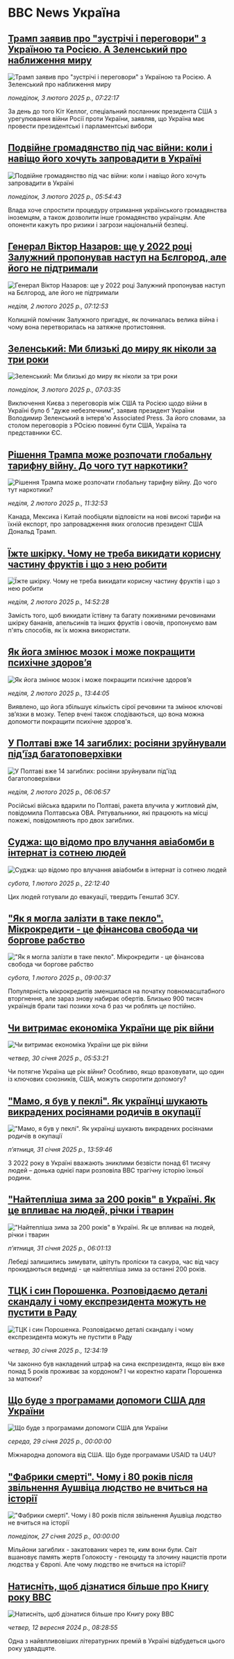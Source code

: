 # BBC News Україна## [Трамп заявив про "зустрічі і переговори" з Україною та Росією. А Зеленський про наближення миру](https://www.bbc.com/ukrainian/articles/cy4mwmwzw1do?at_campaign=githubrss)![Трамп заявив про "зустрічі і переговори" з Україною та Росією. А Зеленський про наближення миру](https://ichef.bbci.co.uk/ace/standard/240/cpsprodpb/9964/live/810a6e00-e1fb-11ef-b655-21b779f22435.jpg)_понеділок, 3 лютого 2025 р., 07:22:17_За день до того Кіт Келлог, спеціальний посланник президента США з урегулювання війни Росії проти України, заявляв, що Україна має провести президентські і парламентські вибори## [Подвійне громадянство під час війни: коли і навіщо його хочуть запровадити в Україні ](https://www.bbc.com/ukrainian/articles/ce9nv7kgxnmo?at_campaign=githubrss)![Подвійне громадянство під час війни: коли і навіщо його хочуть запровадити в Україні ](https://ichef.bbci.co.uk/ace/standard/240/cpsprodpb/feda/live/ef0f9600-dfb7-11ef-bd1b-d536627785f2.png)_понеділок, 3 лютого 2025 р., 05:54:43_Влада хоче спростити процедуру отримання українського громадянства іноземцям, а також дозволити інше громадянство українцям. Але опоненти кажуть про ризики і загрози національній безпеці.## [Генерал Віктор Назаров: ще у 2022 році Залужний пропонував наступ на Бєлгород, але його не підтримали](https://www.bbc.com/ukrainian/articles/cde9rw8rzjgo?at_campaign=githubrss)![Генерал Віктор Назаров: ще у 2022 році Залужний пропонував наступ на Бєлгород, але його не підтримали](https://ichef.bbci.co.uk/ace/standard/240/cpsprodpb/a811/live/b8756800-dd7c-11ef-a37f-eba91255dc3d.jpg)_неділя, 2 лютого 2025 р., 07:12:53_Колишній помічник Залужного пригадує, як починалась велика війна і чому вона перетворилась на затяжне протистояння.## [Зеленський: Ми близькі до миру як ніколи за три роки](https://www.bbc.com/ukrainian/articles/cjw418e2xjwo?at_campaign=githubrss)![Зеленський: Ми близькі до миру як ніколи за три роки](https://ichef.bbci.co.uk/ace/standard/240/cpsprodpb/26c5/live/cabaeca0-e200-11ef-a319-fb4e7360c4ec.jpg)_понеділок, 3 лютого 2025 р., 07:03:35_Виключення Києва з переговорів між США та Росією щодо війни в Україні було б "дуже небезпечним", заявив президент України Володимир Зеленський в інтерв'ю Associated Press. За його словами, за столом переговорів з РОсією повинні бути США, Україна та представники ЄС.## [Рішення Трампа може розпочати глобальну тарифну війну. До чого тут наркотики?](https://www.bbc.com/ukrainian/articles/cg7zy49nznlo?at_campaign=githubrss)![Рішення Трампа може розпочати глобальну тарифну війну. До чого тут наркотики?](https://ichef.bbci.co.uk/ace/standard/240/cpsprodpb/9fa2/live/e0e1a2b0-e158-11ef-bd1b-d536627785f2.jpg)_неділя, 2 лютого 2025 р., 11:32:53_Канада, Мексика і Китай пообіцяли відповісти на нові високі тарифи на їхній експорт, про запровадження яких оголосив президент США Дональд Трамп.## [Їжте шкірку. Чому не треба викидати корисну частину фруктів і що з нею робити](https://www.bbc.com/ukrainian/articles/crr0jdr1wp8o?at_campaign=githubrss)![Їжте шкірку. Чому не треба викидати корисну частину фруктів і що з нею робити](https://ichef.bbci.co.uk/ace/standard/240/cpsprodpb/30b2/live/986cefe0-dca7-11ef-bc01-8f2c83dad217.jpg)_неділя, 2 лютого 2025 р., 14:52:28_Замість того, щоб викидати їстівну та багату поживними речовинами шкірку бананів, апельсинів та інших фруктів і овочів, пропонуємо вам п'ять способів, як їх можна використати.## [Як йога змінює мозок і може покращити психічне здоровʼя](https://www.bbc.com/ukrainian/articles/ckgyqkrn5n6o?at_campaign=githubrss)![Як йога змінює мозок і може покращити психічне здоровʼя](https://ichef.bbci.co.uk/ace/standard/240/cpsprodpb/d45a/live/2c79fad0-dd92-11ef-902e-cf9b84dc1357.jpg)_неділя, 2 лютого 2025 р., 13:44:05_Виявлено, що йога збільшує кількість сірої речовини та змінює ключові звʼязки в мозку. Тепер вчені також сподіваються, що вона можна допомогти покращити психічне здоров'я.## [У Полтаві вже 14 загиблих: росіяни зруйнували під'їзд багатоповерхівки](https://www.bbc.com/ukrainian/articles/cly4z3nxqyxo?at_campaign=githubrss)![У Полтаві вже 14 загиблих: росіяни зруйнували під'їзд багатоповерхівки](https://ichef.bbci.co.uk/ace/standard/240/cpsprodpb/39fe/live/b5c42d00-e0e5-11ef-85b1-e31b5d615f47.jpg)_неділя, 2 лютого 2025 р., 06:06:57_Російські війська вдарили по Полтаві, ракета влучила у житловий дім, повідомила Полтавська ОВА.  Рятувальники, які працюють на місці пожежі, повідомляють про двох загиблих.## [Суджа: що відомо про влучання авіабомби в інтернат із сотнею людей](https://www.bbc.com/ukrainian/articles/c1ezvjvgyg3o?at_campaign=githubrss)![Суджа: що відомо про влучання авіабомби в інтернат із сотнею людей](https://ichef.bbci.co.uk/ace/standard/240/cpsprodpb/1e17/live/e92e62e0-e0d2-11ef-a32a-7334b272499f.png)_субота, 1 лютого 2025 р., 22:12:40_Цих людей готували до евакуації, твердить Генштаб ЗСУ.## ["Як я могла залізти в таке пекло". Мікрокредити - це фінансова свобода чи боргове рабство](https://www.bbc.com/ukrainian/articles/cx24dgv1re3o?at_campaign=githubrss)!["Як я могла залізти в таке пекло". Мікрокредити - це фінансова свобода чи боргове рабство](https://ichef.bbci.co.uk/ace/standard/240/cpsprodpb/a4e6/live/cb5fd500-dfd8-11ef-a819-277e390a7a08.jpg)_субота, 1 лютого 2025 р., 09:00:37_Популярність мікрокредитів зменшилася на початку повномасштабного вторгнення, але зараз знову набирає обертів. Близько 900 тисяч українців брали такі позики хоча б раз чи роблять це постійно.## [Чи витримає економіка України ще рік війни](https://www.bbc.com/ukrainian/articles/cj48y778z4wo?at_campaign=githubrss)![Чи витримає економіка України ще рік війни](https://ichef.bbci.co.uk/ace/standard/240/cpsprodpb/31e9/live/49ab6ef0-dd87-11ef-bc01-8f2c83dad217.jpg)_четвер, 30 січня 2025 р., 05:53:21_Чи потягне Україна ще рік війни? Особливо, якщо враховувати, що один із ключових союзників, США, можуть скоротити допомогу?## ["Мамо, я був у пеклі". Як українці шукають викрадених росіянами родичів в окупації](https://www.bbc.com/ukrainian/articles/cwy1vv3e8zzo?at_campaign=githubrss)!["Мамо, я був у пеклі". Як українці шукають викрадених росіянами родичів в окупації](https://ichef.bbci.co.uk/ace/standard/240/cpsprodpb/7977/live/34efa880-dfb9-11ef-819e-d1f2ca20e9fa.jpg)_пʼятниця, 31 січня 2025 р., 13:59:46_З 2022 року в Україні вважають зниклими безвісти понад 61 тисячу людей – донька однієї пари розповіла ВВС трагічну історію їхньої родини.## ["Найтепліша зима за 200 років" в Україні. Як це впливає на людей, річки і тварин  ](https://www.bbc.com/ukrainian/articles/cdd959yn4q1o?at_campaign=githubrss)!["Найтепліша зима за 200 років" в Україні. Як це впливає на людей, річки і тварин  ](https://ichef.bbci.co.uk/ace/standard/240/cpsprodpb/ae94/live/3048f250-df41-11ef-b6f9-ad737e9c8645.jpg)_пʼятниця, 31 січня 2025 р., 06:01:13_Лебеді залишились зимувати, цвітуть проліски та сакура, час від часу прокидаються ведмеді - це найтепліша зима за останні 200 років.## [ТЦК і син Порошенка. Розповідаємо деталі скандалу і чому експрезидента можуть не пустити в Раду](https://www.bbc.com/ukrainian/articles/cg5y151vdr9o?at_campaign=githubrss)![ТЦК і син Порошенка. Розповідаємо деталі скандалу і чому експрезидента можуть не пустити в Раду](https://ichef.bbci.co.uk/ace/standard/240/cpsprodpb/eb92/live/0dc766d0-df0f-11ef-bd1b-d536627785f2.jpg)_четвер, 30 січня 2025 р., 12:34:19_Чи законно був накладений штраф на сина експрезидента, якщо він вже понад 5 років проживає за кордоном? І чи коректно карати Порошенка за матюки?## [Що буде з програмами допомоги США для України](https://www.youtube.com/live/E6YIJe4K0Wc?at_campaign=githubrss)![Що буде з програмами допомоги США для України](https://ichef.bbci.co.uk/ace/standard/240/cpsprodpb/98e6/live/43de0830-de71-11ef-bd1b-d536627785f2.jpg)_середа, 29 січня 2025 р., 00:00:00_Міжнародна допомога від США. Що буде програмами USAID та U4U?## ["Фабрики смерті". Чому і 80 років після звільнення Аушвіца людство не вчиться на історії](https://www.youtube.com/watch?v=vpcGS1yR05c?at_campaign=githubrss)!["Фабрики смерті". Чому і 80 років після звільнення Аушвіца людство не вчиться на історії](https://ichef.bbci.co.uk/ace/standard/240/cpsprodpb/73cf/live/cfab75c0-dcd5-11ef-a37f-eba91255dc3d.jpg)_понеділок, 27 січня 2025 р., 00:00:00_Мільйони загиблих - закатованих через те, ким вони були. Світ вшановує память жертв Голокосту - геноциду та злочину нацистів проти людства у Європі. Але чому людство не вчиться на історії?## [Натисніть, щоб дізнатися більше про Книгу року ВВС](https://www.bbc.com/ukrainian/articles/cr5ng4569pqo?at_campaign=githubrss)![Натисніть, щоб дізнатися більше про Книгу року ВВС](https://ichef.bbci.co.uk/ace/standard/240/cpsprodpb/da6c/live/f971bdb0-6f5c-11ef-9274-898a88078355.jpg)_четвер, 12 вересня 2024 р., 08:28:55_Одна з найвпливовіших літературних премій в Україні відбудеться цього року удвадцяте.